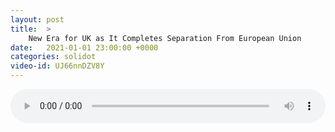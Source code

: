 ```yaml
---
layout: post
title:  >
    New Era for UK as It Completes Separation From European Union
date:   2021-01-01 23:00:00 +0000
categories: solidot
video-id: UJ66nnDZV8Y
---
```


<audio src="/assets/fa4f3066df428091fe69cddd94bdb188.mp3" style="width: 100%;" controls></audio>

